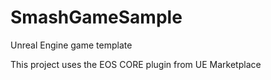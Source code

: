 # SmashGameSample
Unreal Engine game template

This project uses the EOS CORE plugin from UE Marketplace